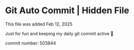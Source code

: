 # Git Auto Commit | Hidden File

This file was added Feb 12, 2025

Just for fun and keeping my daily git commit active 🤪

commit number: 503844
